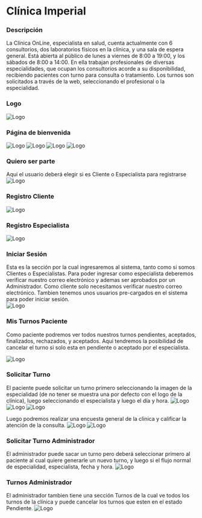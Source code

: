 # Clínica Imperial

### Descripción
La Clínica OnLine, especialista en salud, cuenta actualmente con 6 consultorios, dos laboratorios físicos en
la clínica, y una sala de espera general. Está abierta al público de lunes a viernes de 8:00 a 19:00, y los
sábados de 8:00 a 14:00. En ella trabajan profesionales de diversas especialidades, que ocupan los
consultorios acorde a su disponibilidad, recibiendo pacientes con turno para consulta o tratamiento. Los
turnos son solicitados a través de la web, seleccionando el profesional o la especialidad.

### Logo
![Logo](src/assets/imperiologdor.png)


### Página de bienvenida
![Logo](src/assets/readme/landingUno.png)
![Logo](src/assets/readme/landingDos.png)
![Logo](src/assets/readme/landingTres.png)
![Logo](src/assets/readme/landingCuatro.png)

### Quiero ser parte   
Aqui el usuario deberá elegir si es Cliente o Especialista para registrarse
![Logo](src/assets/readme/quieroSerParte.png)


### Registro Cliente

![Logo](src/assets/readme/registroCliente.png)

### Registro Especialista

![Logo](src/assets/readme/registroEspecialista.png)


### Iniciar Sesión   
Esta es la sección por la cual ingresaremos al sistema, tanto como si somos Clientes o Especialistas. Para poder ingresar como especialista deberemos verificar nuestro correo electrónico y ademas ser aprobados por un Administrador. Como cliente solo necesitamos verificar nuestro correo electrónico. Tambien tenemos unos usuarios pre-cargados en el sistema para poder iniciar sesión.   
![Logo](src/assets/readme/iniciarSesion.png)

### Mis Turnos Paciente
Como paciente podremos ver todos nuestros turnos pendientes, aceptados, finalizados, rechazados, y aceptados. Aqui tendremos la posibilidad de cancelar el turno si solo esta en pendiente o aceptado por el especialista.

![Logo](src/assets/readme/misTurnosPaciente.png)

### Solicitar Turno
El paciente puede solicitar un turno primero seleccionando la imagen de la especialidad (de no tener se muestra una por defecto con el logo de la clínica), luego seleccionando el especialista y luego el día y hora.
![Logo](src/assets/readme/solicitarTurnoUno.png)
![Logo](src/assets/readme/solicitarTurnoDos.png)
![Logo](src/assets/readme/solicitarTurnoTres.png)

Luego podremos realizar una encuesta general de la clinica y calificar la atención de la consulta.
![Logo](src/assets/readme/realizarEncuesta.png)
![Logo](src/assets/readme/calificarAtencion.png)

### Solicitar Turno Administrador
El administrador puede sacar un turno pero deberá seleccionar primero al paciente al cual quiere generarle un nuevo turno, y luego si el flujo normal de especialidad, especialista, fecha y hora.
![Logo](src/assets/readme/solicitarTurnoAdmin.png)

### Turnos Administrador
El administrador tambien tiene una sección Turnos de la cual ve todos los turnos de la clínica y puede cancelar los turnos que esten en el estado Pendiente.
![Logo](src/assets/readme/turnosAdmin.png)


